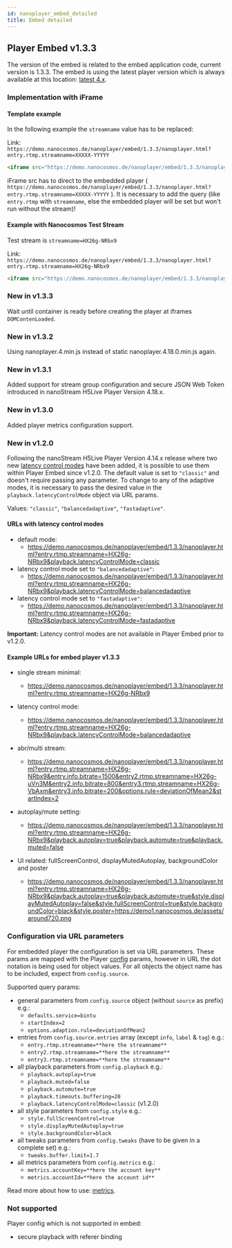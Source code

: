 ```yaml
---
id: nanoplayer_embed_detailed
title: Embed detailed
---
```


## Player Embed v1.3.3

The version of the embed is related to the embed application code, current version is 1.3.3.
The embed is using the latest player version which is always available at this location: [latest 4.x](https://files.nanocosmos.de/index.php/s/4nndC45mcB6oSa6).

### Implementation with iFrame

#### Template example
In the following example the `streamname` value has to be replaced:

Link: `https://demo.nanocosmos.de/nanoplayer/embed/1.3.3/nanoplayer.html?entry.rtmp.streamname=XXXXX-YYYYY`

```html
<iframe src="https://demo.nanocosmos.de/nanoplayer/embed/1.3.3/nanoplayer.html?entry.rtmp.streamname=XXXXX-YYYYY" frameborder="0" allowfullscreen width="1280" height="720"></iframe>
```

iFrame src has to direct to the embedded player ( `https://demo.nanocosmos.de/nanoplayer/embed/1.3.3/nanoplayer.html?entry.rtmp.streamname=XXXXX-YYYYY` ). It is necessary to add the query (like `entry.rtmp` with `streamname`, else the embedded player will be set but won't run without the stream)!

#### Example with Nanocosmos Test Stream
Test stream is `streamname=HX26g-NRbx9`

Link: `https://demo.nanocosmos.de/nanoplayer/embed/1.3.3/nanoplayer.html?entry.rtmp.streamname=HX26g-NRbx9`

```html
<iframe src="https://demo.nanocosmos.de/nanoplayer/embed/1.3.3/nanoplayer.html?entry.rtmp.streamname=HX26g-NRbx9" frameborder="0" allowfullscreen width="1280" height="720"></iframe>
```

### New in v1.3.3

Wait until container is ready before creating the player at iframes `DOMContenLoaded`.

### New in v1.3.2

Using nanoplayer.4.min.js instead of static nanoplayer.4.18.0.min.js again.

### New in v1.3.1

Added support for stream group configuration and secure JSON Web Token introduced in nanoStream H5Live Player Version 4.18.x.

### New in v1.3.0

Added player metrics configuration support.

### New in v1.2.0

Following the nanoStream H5Live Player Version 4.14.x release where two new [latency control modes](https://docs.nanocosmos.de/docs/nanoplayer/nanoplayer_feature_latency_control_modes/) have been added, it is possible to use them within Player Embed since v1.2.0. The default value is set to `"classic"` and doesn't require passing any parameter. To change to any of the adaptive modes, it is necessary to pass the desired value in the `playback.latencyControlMode` object via URL params.

Values: `"classic"`, `"balancedadaptive"`, `"fastadaptive"`.

#### URLs with latency control modes

* default mode:
  * <https://demo.nanocosmos.de/nanoplayer/embed/1.3.3/nanoplayer.html?entry.rtmp.streamname=HX26g-NRbx9&playback.latencyControlMode=classic>
* latency control mode set to `"balancedadaptive"`:
  * <https://demo.nanocosmos.de/nanoplayer/embed/1.3.3/nanoplayer.html?entry.rtmp.streamname=HX26g-NRbx9&playback.latencyControlMode=balancedadaptive>
* latency control mode set to `"fastadaptive"`:
  * <https://demo.nanocosmos.de/nanoplayer/embed/1.3.3/nanoplayer.html?entry.rtmp.streamname=HX26g-NRbx9&playback.latencyControlMode=fastadaptive>

**Important:** Latency control modes are not available in Player Embed prior to v1.2.0.

#### Example URLs for embed player v1.3.3

* single stream minimal:
  * <https://demo.nanocosmos.de/nanoplayer/embed/1.3.3/nanoplayer.html?entry.rtmp.streamname=HX26g-NRbx9>

* latency control mode:
  * <https://demo.nanocosmos.de/nanoplayer/embed/1.3.3/nanoplayer.html?entry.rtmp.streamname=HX26g-NRbx9&playback.latencyControlMode=balancedadaptive>

* abr/multi stream:
  * <https://demo.nanocosmos.de/nanoplayer/embed/1.3.3/nanoplayer.html?entry.rtmp.streamname=HX26g-NRbx9&entry.info.bitrate=1500&entry2.rtmp.streamname=HX26g-uVn3M&entry2.info.bitrate=800&entry3.rtmp.streamname=HX26g-VbAxm&entry3.info.bitrate=200&options.rule=deviationOfMean2&startIndex=2>

* autoplay/mute setting:
  * <https://demo.nanocosmos.de/nanoplayer/embed/1.3.3/nanoplayer.html?entry.rtmp.streamname=HX26g-NRbx9&playback.autoplay=true&playback.automute=true&playback.muted=false>

* UI related: fullScreenControl, displayMutedAutoplay, backgroundColor and poster
  * <https://demo.nanocosmos.de/nanoplayer/embed/1.3.3/nanoplayer.html?entry.rtmp.streamname=HX26g-NRbx9&playback.autoplay=true&playback.automute=true&style.displayMutedAutoplay=false&style.fullScreenControl=true&style.backgroundColor=black&style.poster=https://demo1.nanocosmos.de/assets/around720.png>

### Configuration via URL parameters

For embedded player the configuration is set via URL parameters. These params are mapped with the Player [config](https://docs.nanocosmos.de/docs/nanoplayer/nanoplayer_api#nanoplayerconfig--codeobjectcode) params, however in URL  the dot notation is being used for object values. For all objects the object name has to be included, expect from `config.source`.

Supported query params:

* general parameters from `config.source` object (without `source` as prefix) e.g.:
  * `defaults.service=bintu`
  * `startIndex=2`
  * `options.adaption.rule=deviationOfMean2`
* entries from `config.source.entries` array (except `info`, `label` & `tag`) e.g.:
  * `entry.rtmp.streamname=**here the streamname**`
  * `entry2.rtmp.streamname=**here the streamname**`
  * `entry3.rtmp.streamname=**here the streamname**`
* all playback parameters from `config.playback` e.g.:
  * `playback.autoplay=true`
  * `playback.muted=false`
  * `playback.automute=true`
  * `playback.timeouts.buffering=20`
  * `playback.latencyControlMode=classic` (v1.2.0)
* all style parameters from `config.style` e.g.:
  * `style.fullScreenControl=true`
  * `style.displayMutedAutoplay=true`
  * `style.backgroundColor=black`
* all tweaks parameters from `config.tweaks` (have to be given in a complete set) e.g.:
  * `tweaks.buffer.limit=1.7`
* all metrics parameters from `config.metrics` e.g.:
  * `metrics.accountKey=**here the account key**`
  * `metrics.accountId=**here the account id**`

Read more about how to use: [metrics](https://docs.nanocosmos.de/docs/nanoplayer/nanoplayer_player_metrics).

### Not supported

Player config which is not supported in embed:

* secure playback with referer binding
